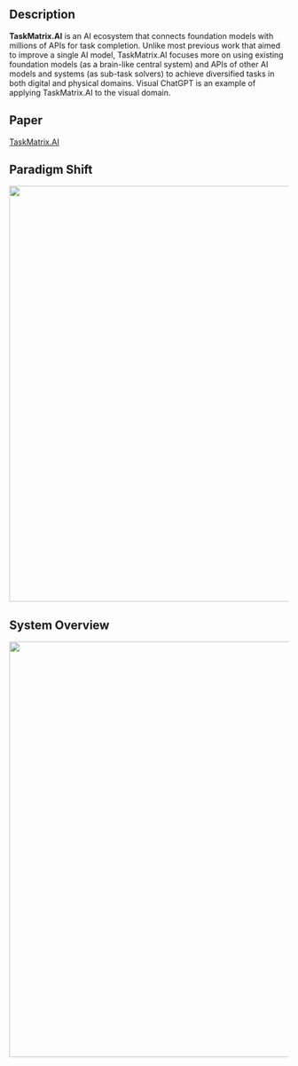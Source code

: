 ## Description
**TaskMatrix.AI** is an AI ecosystem that connects foundation models with millions of APIs for task completion. Unlike most previous work that aimed to improve a single AI model, TaskMatrix.AI focuses more on using existing foundation models (as a brain-like central system) and APIs of other AI models and systems (as sub-task solvers) to achieve diversified tasks in both digital and physical domains. Visual ChatGPT is an example of applying TaskMatrix.AI to the visual domain.

## Paper
[TaskMatrix.AI](https://arxiv.org/abs/2303.16434)

## Paradigm Shift
<img src="https://github.com/microsoft/visual-chatgpt/blob/main/assets/paradigm.png" width="750">

## System Overview
<img src="https://github.com/microsoft/visual-chatgpt/blob/main/assets/overview.png" width="750">
